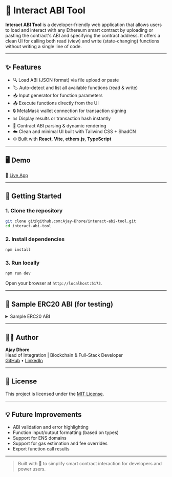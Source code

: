 # 🧪 Interact ABI Tool

**Interact ABI Tool** is a developer-friendly web application that allows users to load and interact with any Ethereum smart contract by uploading or pasting the contract's ABI and specifying the contract address. It offers a clean UI for calling both read (view) and write (state-changing) functions without writing a single line of code.

---

## ✨ Features

- 🔍 Load ABI (JSON format) via file upload or paste
- 🏷 Auto-detect and list all available functions (read & write)
- 📥 Input generator for function parameters
- 📤 Execute functions directly from the UI
- 🔒 MetaMask wallet connection for transaction signing
- 📊 Display results or transaction hash instantly
- 📜 Contract ABI parsing & dynamic rendering
- ☁️ Clean and minimal UI built with Tailwind CSS + ShadCN
- ⚙️ Built with **React**, **Vite**, **ethers.js**, **TypeScript**

---

## 🖥 Demo

🔗 [Live App](https://interact-abi-tool.netlify.app)

---

## 🚀 Getting Started

### 1. Clone the repository

```bash
git clone git@github.com:Ajay-Dhore/interact-abi-tool.git
cd interact-abi-tool
```

### 2. Install dependencies

```bash
npm install
```

### 3. Run locally

```bash
npm run dev
```

Open your browser at `http://localhost:5173`.

---

## 🧪 Sample ERC20 ABI (for testing)

<details>
  <summary>Sample ERC20 ABI</summary>

```json
[
  {
    "constant": true,
    "inputs": [],
    "name": "name",
    "outputs": [{ "name": "", "type": "string" }],
    "type": "function",
    "stateMutability": "view"
  },
  {
    "constant": false,
    "inputs": [
      { "name": "_spender", "type": "address" },
      { "name": "_value", "type": "uint256" }
    ],
    "name": "approve",
    "outputs": [{ "name": "", "type": "bool" }],
    "type": "function",
    "stateMutability": "nonpayable"
  },
  {
    "constant": true,
    "inputs": [],
    "name": "totalSupply",
    "outputs": [{ "name": "", "type": "uint256" }],
    "type": "function",
    "stateMutability": "view"
  },
  {
    "constant": false,
    "inputs": [
      { "name": "_from", "type": "address" },
      { "name": "_to", "type": "address" },
      { "name": "_value", "type": "uint256" }
    ],
    "name": "transferFrom",
    "outputs": [{ "name": "", "type": "bool" }],
    "type": "function",
    "stateMutability": "nonpayable"
  },
  {
    "constant": true,
    "inputs": [],
    "name": "decimals",
    "outputs": [{ "name": "", "type": "uint8" }],
    "type": "function",
    "stateMutability": "view"
  },
  {
    "constant": true,
    "inputs": [],
    "name": "symbol",
    "outputs": [{ "name": "", "type": "string" }],
    "type": "function",
    "stateMutability": "view"
  },
  {
    "constant": false,
    "inputs": [
      { "name": "_to", "type": "address" },
      { "name": "_value", "type": "uint256" }
    ],
    "name": "transfer",
    "outputs": [{ "name": "", "type": "bool" }],
    "type": "function",
    "stateMutability": "nonpayable"
  },
  {
    "constant": true,
    "inputs": [{ "name": "_owner", "type": "address" }],
    "name": "balanceOf",
    "outputs": [{ "name": "balance", "type": "uint256" }],
    "type": "function",
    "stateMutability": "view"
  },
  {
    "constant": true,
    "inputs": [
      { "name": "_owner", "type": "address" },
      { "name": "_spender", "type": "address" }
    ],
    "name": "allowance",
    "outputs": [{ "name": "remaining", "type": "uint256" }],
    "type": "function",
    "stateMutability": "view"
  },
  {
    "inputs": [
      { "name": "_initialSupply", "type": "uint256" },
      { "name": "_tokenName", "type": "string" },
      { "name": "_decimalUnits", "type": "uint8" },
      { "name": "_tokenSymbol", "type": "string" }
    ],
    "type": "constructor",
    "stateMutability": "nonpayable"
  },
  {
    "type": "event",
    "name": "Transfer",
    "inputs": [
      { "indexed": true, "name": "_from", "type": "address" },
      { "indexed": true, "name": "_to", "type": "address" },
      { "indexed": false, "name": "_value", "type": "uint256" }
    ],
    "anonymous": false
  },
  {
    "type": "event",
    "name": "Approval",
    "inputs": [
      { "indexed": true, "name": "_owner", "type": "address" },
      { "indexed": true, "name": "_spender", "type": "address" },
      { "indexed": false, "name": "_value", "type": "uint256" }
    ],
    "anonymous": false
  },
  {
    "constant": false,
    "inputs": [
      { "name": "account", "type": "address" },
      { "name": "amount", "type": "uint256" }
    ],
    "name": "mint",
    "outputs": [],
    "type": "function",
    "stateMutability": "nonpayable"
  },
  {
    "constant": false,
    "inputs": [
      { "name": "amount", "type": "uint256" }
    ],
    "name": "burn",
    "outputs": [],
    "type": "function",
    "stateMutability": "nonpayable"
  }
]
```

</details>

---

## 🧑‍💻 Author

**Ajay Dhore**  
Head of Integration | Blockchain & Full-Stack Developer  
[GitHub](https://github.com/Ajay-Dhore) • [LinkedIn](https://www.linkedin.com/in/ajay-dhore-09aa7518b)

---

## 📜 License

This project is licensed under the [MIT License](LICENSE).

---

## 💡 Future Improvements

- ABI validation and error highlighting
- Function input/output formatting (based on types)
- Support for ENS domains
- Support for gas estimation and fee overrides
- Export function call results

---

> Built with 💙 to simplify smart contract interaction for developers and power users.
